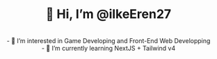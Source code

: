 <h1 align="center">
👋 Hi, I’m @ilkeEren27
</h1>
<br>
<div align="center">
- 👀 I’m interested in Game Developing and Front-End Web Developping
<br>
- 🌱 I’m currently learning NextJS + Tailwind v4
<br>
